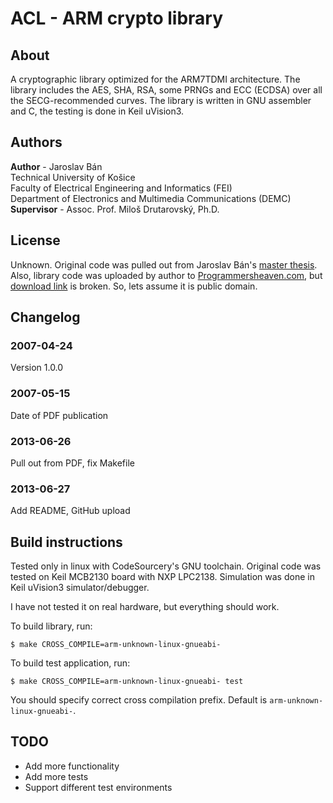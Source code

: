 # ACL - ARM crypto library

## About

A cryptographic library optimized for the ARM7TDMI architecture. The library includes the AES, SHA, RSA, some PRNGs and ECC (ECDSA) over all the SECG-recommended curves. The library is written in GNU assembler and C, the testing is done in Keil uVision3.

## Authors

**Author** - Jaroslav Bán
<br>
Technical University of Košice
<br>
Faculty of Electrical Engineering and Informatics (FEI)
<br>
Department of Electronics and Multimedia Communications (DEMC)
<br>
**Supervisor** - Assoc. Prof. Miloš Drutarovský, Ph.D.

## License
Unknown. Original code was pulled out from Jaroslav Bán's [master thesis](http://www.kemt.fei.tuke.sk/personal/drutarovsky/students/pdfs/ban2007.pdf).
Also, library code was uploaded by author to [Programmersheaven.com](http://www.programmersheaven.com/download/52999/Download.aspx), but [download link](http://web.omnidrive.com/APIServer/public/Dog4VIJWMbOTFzupAMhMstsd/Cryptographic%20library%20for%20ARM7TDMI%20processors.zip) is broken. So, lets assume it is public domain.

## Changelog

### 2007-04-24

Version 1.0.0

### 2007-05-15

Date of PDF publication

### 2013-06-26

Pull out from PDF, fix Makefile

### 2013-06-27

Add README, GitHub upload


## Build instructions

Tested only in linux with CodeSourcery's GNU toolchain.
Original code was tested on Keil MCB2130 board with NXP LPC2138.
Simulation was done in Keil uVision3 simulator/debugger.

I have not tested it on real hardware, but everything should work.

To build library, run:

    $ make CROSS_COMPILE=arm-unknown-linux-gnueabi-

To build test application, run:

    $ make CROSS_COMPILE=arm-unknown-linux-gnueabi- test

You should specify correct cross compilation prefix.
Default is `arm-unknown-linux-gnueabi-`.

## TODO

* Add more functionality
* Add more tests
* Support different test environments
